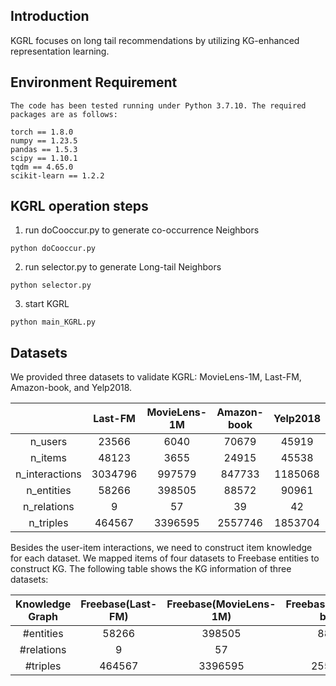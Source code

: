 ## Introduction
KGRL focuses on long tail recommendations by utilizing KG-enhanced representation learning.


## Environment Requirement
```
The code has been tested running under Python 3.7.10. The required packages are as follows:

torch == 1.8.0
numpy == 1.23.5
pandas == 1.5.3
scipy == 1.10.1
tqdm == 4.65.0
scikit-learn == 1.2.2
```

## KGRL operation steps
1. run doCooccur.py to generate co-occurrence Neighbors
```
python doCooccur.py
```
2. run selector.py to generate Long-tail Neighbors
```
python selector.py
```
3. start KGRL
```
python main_KGRL.py
```

## Datasets
We provided three datasets to validate KGRL: MovieLens-1M, Last-FM, Amazon-book, and Yelp2018.

|                | Last-FM |MovieLens-1M| Amazon-book | Yelp2018 |
| :------------: | :-----: |  :-----:   |:-----:   |:-----:   |
|    n_users     |  23566  |    6040    | 70679 | 45919 |
|    n_items     |  48123  |    3655    |24915| 45538 |
| n_interactions | 3034796 |   997579   |847733| 1185068 |
|   n_entities   | 58266  |   398505   | 88572| 90961 |
|  n_relations   |    9    |     57     | 39|42|
|   n_triples    | 464567  |   3396595  |2557746| 1853704|

Besides the user-item interactions, we need to construct item knowledge for each dataset. We mapped items of four datasets to Freebase entities to construct KG.
The following table shows the KG information of three datasets:

| Knowledge Graph |   Freebase(Last-FM)   |  Freebase(MovieLens-1M)  | Freebase(Amazon-book) | Freebase(Yelp2018) 
|:---------------:|          :-----------:         |     :-------:     |:-------:     |:-------:     |
|   #entities    |              58266            |       398505      |88572|90961|
|   #relations   |                 9              |         57        |39|42|
|    #triples    |              464567            |       3396595     |2557746|1853704|
